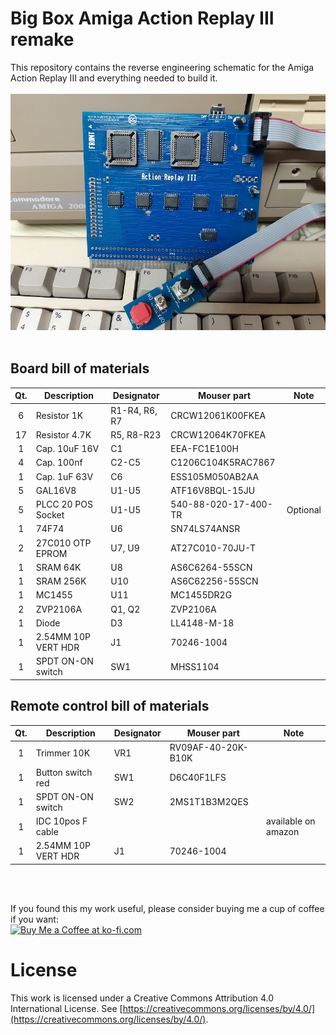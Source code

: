 # Big Box Amiga Action Replay III remake

This repository contains the reverse engineering schematic for the Amiga Action Replay III and everything needed to build it.<br>
<br>
![alt text](https://github.com/na103/bbar3/blob/main/IMG/BBAR3.jpg "BBAR3")
<br>
<br>

## Board bill of materials
| Qt. |    Description     |             Designator          |    Mouser part     |             Note              |
|:---:|--------------------|---------------------------------|--------------------|-------------------------------|
|6    |Resistor 1K         |R1-R4, R6, R7                    |CRCW12061K00FKEA    |                               |
|17   |Resistor 4.7K       |R5, R8-R23                       |CRCW12064K70FKEA    |                               |
|1    |Cap. 10uF 16V       |C1                               |EEA-FC1E100H        |                               |
|4    |Cap. 100nf          |C2-C5                            |C1206C104K5RAC7867  |                               |
|1    |Cap. 1uF 63V        |C6                               |ESS105M050AB2AA     |                               |
|5    |GAL16V8             |U1-U5                            |ATF16V8BQL-15JU     |                               | 
|5    |PLCC 20 POS Socket  |U1-U5                            |540-88-020-17-400-TR| Optional                      |
|1    |74F74               |U6                               |SN74LS74ANSR        |                               |
|2    |27C010 OTP EPROM    |U7, U9                           |AT27C010-70JU-T     |                               |
|1    |SRAM 64K            |U8                               |AS6C6264-55SCN      |                               |
|1    |SRAM 256K           |U10                              |AS6C62256-55SCN     |                               |
|1    |MC1455              |U11                              |MC1455DR2G          |                               |
|2    |ZVP2106A            |Q1, Q2                           |ZVP2106A            |                               |
|1    |Diode               |D3                               |LL4148-M-18         |                               |
|1    |2.54MM 10P VERT HDR |J1                               |70246-1004          |                               |
|1    |SPDT ON-ON switch   |SW1                              |MHSS1104            |                               |

## Remote control bill of materials
| Qt. |    Description     |             Designator          |    Mouser part     |             Note              |
|:---:|--------------------|---------------------------------|--------------------|-------------------------------|
|1    |Trimmer 10K         |VR1                              |RV09AF-40-20K-B10K  |                               |
|1    |Button switch red   |SW1                              |D6C40F1LFS          |                               |
|1    |SPDT ON-ON switch   |SW2                              |2MS1T1B3M2QES       |                               |
|1    |IDC 10pos F cable   |                                 |                    | available on amazon           |
|1    |2.54MM 10P VERT HDR |J1                               |70246-1004          |                               |


<br><br>

If you found this my work useful, please consider buying me a cup of coffee if you want:<br>
<a href='https://ko-fi.com/na103' target='_blank'><img height='36' style='border:0px;height:36px;' src='https://storage.ko-fi.com/cdn/cup-border.png' border='0' alt='Buy Me a Coffee at ko-fi.com' /></a>

# License

This work is licensed under a Creative Commons Attribution 4.0 International License. See [https://creativecommons.org/licenses/by/4.0/](https://creativecommons.org/licenses/by/4.0/).


